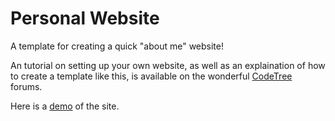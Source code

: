 # Personal Website
A template for creating a quick "about me" website!

An tutorial on setting up your own website, as well as an explaination of how to create a template like this, is available on the wonderful [CodeTree](http://archive.is/yuLYU) forums. 

Here is a [demo]() of the site.
